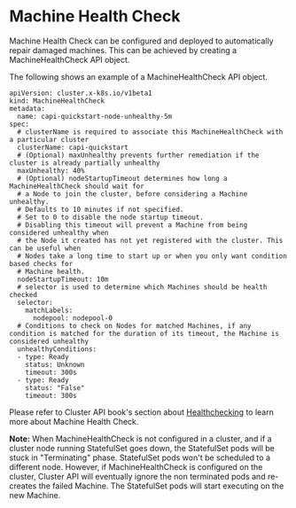 # Machine Health Check
Machine Health Check can be configured and deployed to automatically repair damaged machines. This can be achieved by creating a MachineHealthCheck API object.

The following shows an example of a MachineHealthCheck API object.
```shell
apiVersion: cluster.x-k8s.io/v1beta1
kind: MachineHealthCheck
metadata:
  name: capi-quickstart-node-unhealthy-5m
spec:
  # clusterName is required to associate this MachineHealthCheck with a particular cluster
  clusterName: capi-quickstart
  # (Optional) maxUnhealthy prevents further remediation if the cluster is already partially unhealthy
  maxUnhealthy: 40%
  # (Optional) nodeStartupTimeout determines how long a MachineHealthCheck should wait for
  # a Node to join the cluster, before considering a Machine unhealthy.
  # Defaults to 10 minutes if not specified.
  # Set to 0 to disable the node startup timeout.
  # Disabling this timeout will prevent a Machine from being considered unhealthy when
  # the Node it created has not yet registered with the cluster. This can be useful when
  # Nodes take a long time to start up or when you only want condition based checks for
  # Machine health.
  nodeStartupTimeout: 10m
  # selector is used to determine which Machines should be health checked
  selector:
    matchLabels:
      nodepool: nodepool-0
  # Conditions to check on Nodes for matched Machines, if any condition is matched for the duration of its timeout, the Machine is considered unhealthy
  unhealthyConditions:
  - type: Ready
    status: Unknown
    timeout: 300s
  - type: Ready
    status: "False"
    timeout: 300s
```

Please refer to Cluster API book's section about [Healthchecking](https://cluster-api.sigs.k8s.io/tasks/automated-machine-management/healthchecking.html) to learn more about Machine Health Check.

**Note:**
When MachineHealthCheck is not configured in a cluster, and if a cluster node running StatefulSet goes down, the StatefulSet pods will be stuck in "Terminating" phase. StatefulSet pods won't be scheduled to a different node.
However, if MachineHealthCheck is configured on the cluster, Cluster API will eventually ignore the non terminated pods and re-creates the failed Machine. The StatefulSet pods will start executing on the new Machine.
